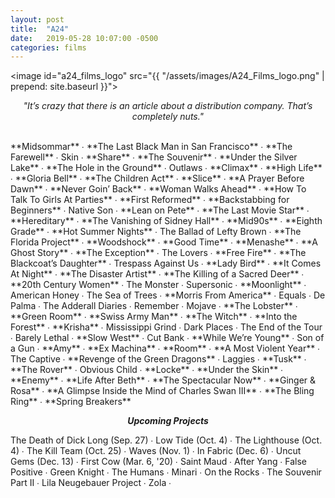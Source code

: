```yaml
---
layout: post
title:  "A24"
date:   2019-05-28 10:07:00 -0500
categories: films
---
```


<image id="a24_films_logo" src="{{ "/assets/images/A24_Films_logo.png" | prepend: site.baseurl }}"></image>
<br>
<p style="text-align: center; font-style: italic">"It’s crazy that there is an article about a distribution company. That’s completely nuts."</p>
<br>
<span class="a24_color">**Midsommar**</span> ∙
<span class="a24_color">**The Last Black Man in San Francisco**</span> ∙
<span class="a24_color">**The Farewell**</span> ∙
Skin ∙
<span class="a24_color">**Share**</span> ∙
<span class="a24_color">**The Souvenir**</span> ∙
<span class="a24_color">**Under the Silver Lake**</span> ∙
<span class="a24_color">**The Hole in the Ground**</span> ∙
Outlaws ∙
<span class="a24_color">**Climax**</span> ∙
<span class="a24_color">**High Life**</span> ∙
<span class="a24_color">**Gloria Bell**</span> ∙
<span class="a24_color">**The Children Act**</span> ∙
<span class="a24_color">**Slice**</span> ∙
<span class="a24_color">**A Prayer Before Dawn**</span> ∙
<span class="a24_color">**Never Goin’ Back**</span> ∙
<span class="a24_color">**Woman Walks Ahead**</span> ∙
<span class="a24_color">**How To Talk To Girls At Parties**</span> ∙
<span class="a24_color">**First Reformed**</span> ∙
<span class="a24_color">**Backstabbing for Beginners**</span> ∙
Native Son ∙
<span class="a24_color">**Lean on Pete**</span> ∙
<span class="a24_color">**The Last Movie Star**</span> ∙
<span class="a24_color">**Hereditary**</span> ∙
<span class="a24_color">**The Vanishing of Sidney Hall**</span> ∙
<span class="a24_color">**Mid90s**</span> ∙
<span class="a24_color">**Eighth Grade**</span> ∙
<span class="a24_color">**Hot Summer Nights**</span> ∙
The Ballad of Lefty Brown ∙
<span class="a24_color">**The Florida Project**</span> ∙
<span class="a24_color">**Woodshock**</span> ∙
<span class="a24_color">**Good Time**</span> ∙
<span class="a24_color">**Menashe**</span> ∙
<span class="a24_color">**A Ghost Story**</span> ∙
<span class="a24_color">**The Exception**</span> ∙
The Lovers ∙
<span class="a24_color">**Free Fire**</span> ∙
<span class="a24_color">**The Blackcoat’s Daughter**</span> ∙
Trespass Against Us ∙
<span class="a24_color">**Lady Bird**</span> ∙
<span class="a24_color">**It Comes At Night**</span> ∙
<span class="a24_color">**The Disaster Artist**</span> ∙
<span class="a24_color">**The Killing of a Sacred Deer**</span> ∙
<span class="a24_color">**20th Century Women**</span> ∙
The Monster ∙
Supersonic ∙
<span class="a24_color">**Moonlight**</span> ∙
American Honey ∙
The Sea of Trees ∙
<span class="a24_color">**Morris From America**</span> ∙
Equals ∙
De Palma ∙
The Adderall Diaries ∙
Remember ∙
Mojave ∙
<span class="a24_color">**The Lobster**</span> ∙
<span class="a24_color">**Green Room**</span> ∙
<span class="a24_color">**Swiss Army Man**</span> ∙
<span class="a24_color">**The Witch**</span> ∙
<span class="a24_color">**Into the Forest**</span> ∙
<span class="a24_color">**Krisha**</span> ∙
Mississippi Grind ∙
Dark Places ∙
The End of the Tour ∙
Barely Lethal ∙
<span class="a24_color">**Slow West**</span> ∙
Cut Bank ∙
<span class="a24_color">**While We’re Young**</span> ∙
Son of a Gun ∙
<span class="a24_color">**Amy**</span> ∙
<span class="a24_color">**Ex Machina**</span> ∙
<span class="a24_color">**Room**</span> ∙
<span class="a24_color">**A Most Violent Year**</span> ∙
The Captive ∙
<span class="a24_color">**Revenge of the Green Dragons**</span> ∙
Laggies ∙
<span class="a24_color">**Tusk**</span> ∙
<span class="a24_color">**The Rover**</span> ∙
Obvious Child ∙
<span class="a24_color">**Locke**</span> ∙
<span class="a24_color">**Under the Skin**</span> ∙
<span class="a24_color">**Enemy**</span> ∙
<span class="a24_color">**Life After Beth**</span> ∙
<span class="a24_color">**The Spectacular Now**</span> ∙
<span class="a24_color">**Ginger & Rosa**</span> ∙
<span class="a24_color">**A Glimpse Inside the Mind of Charles Swan III**</span> ∙
<span class="a24_color">**The Bling Ring**</span> ∙
<span class="a24_color">**Spring Breakers**</span>
<div class="line_break"></div>
<p style="text-align: center; font-style: italic; font-weight: bold;">Upcoming Projects</p>
The Death of Dick Long (Sep. 27) ∙
Low Tide (Oct. 4) ∙
The Lighthouse (Oct. 4) ∙
The Kill Team (Oct. 25) ∙
Waves (Nov. 1) ∙
In Fabric (Dec. 6) ∙
Uncut Gems (Dec. 13) ∙
First Cow (Mar. 6, '20) ∙
Saint Maud ∙
After Yang ∙
False Positive ∙
Green Knight ∙
The Humans ∙
Minari ∙
On the Rocks ∙
The Souvenir Part II ∙
Lila Neugebauer Project ∙
Zola ∙
